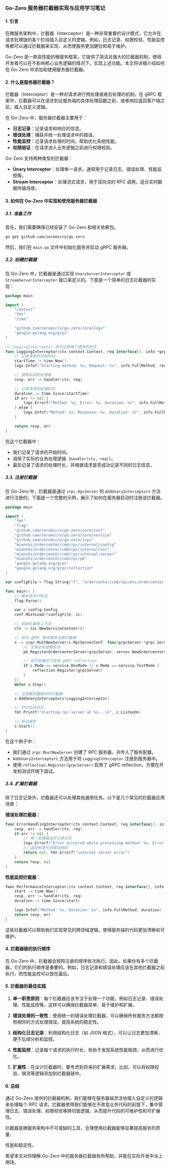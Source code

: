 ### **Go-Zero 服务器拦截器实现与应用学习笔记**

#### **1. 引言**

在微服务架构中，拦截器（Interceptor）是一种非常重要的设计模式，它允许在请求处理链的各个阶段插入自定义的逻辑。例如，日志记录、权限校验、性能监控等都可以通过拦截器来实现，从而使服务更加健壮和易于维护。

Go-Zero 是一款高性能的微服务框架，它提供了简洁且强大的拦截器机制，使得开发者可以在不影响核心业务逻辑的情况下，实现上述功能。本文将详细介绍如何在 Go-Zero 中添加和使用服务器拦截器。

#### **2. 什么是服务器拦截器？**

拦截器（Interceptor）是一种对请求进行预处理或者后处理的机制。在 gRPC 框架中，拦截器可以在请求到达服务端的具体处理函数之前，或者响应返回客户端之前，插入自定义逻辑。

在 Go-Zero 中，服务器拦截器主要用于：
- **日志记录**：记录请求和响应的信息。
- **错误处理**：捕获并统一处理请求中的错误。
- **性能监控**：记录请求处理的时间，帮助优化系统性能。
- **权限验证**：在请求进入业务逻辑之前进行权限校验。

Go-Zero 支持两种类型的拦截器：
- **Unary Interceptor**：处理单一请求，通常用于记录日志、错误处理、性能监控等。
- **Stream Interceptor**：处理流式请求，用于双向流的 RPC 调用，适合实时数据传输场景。

#### **3. 如何在 Go-Zero 中实现和使用服务器拦截器**

##### **3.1. 准备工作**

首先，我们需要确保已经安装了 Go-Zero 和相关依赖包。

```bash
go get github.com/zeromicro/go-zero
```

然后，我们在 `main.go` 文件中初始化服务并启动 gRPC 服务器。

##### **3.2. 创建拦截器**

在 Go-Zero 中，拦截器是通过实现 `UnaryServerInterceptor` 或 `StreamServerInterceptor` 接口来定义的。下面是一个简单的日志拦截器的实现：

```go
package main

import (
	"context"
	"fmt"
	"time"

	"github.com/zeromicro/go-zero/core/logx"
	"google.golang.org/grpc"
)

// LoggingInterceptor 用于记录每个请求的日志
func LoggingInterceptor(ctx context.Context, req interface{}, info *grpc.UnaryServerInfo, handler grpc.UnaryHandler) (interface{}, error) {
	// 记录请求的开始时间
	startTime := time.Now()
	logx.Infof("Starting method: %s, Request: %v", info.FullMethod, req)

	// 调用实际的处理器
	resp, err := handler(ctx, req)

	// 记录请求的处理时间
	duration := time.Since(startTime)
	if err != nil {
		logx.Errorf("Method: %s, Error: %v, Duration: %s", info.FullMethod, err, duration)
	} else {
		logx.Infof("Method: %s, Response: %v, Duration: %s", info.FullMethod, resp, duration)
	}

	return resp, err
}
```

在这个拦截器中：
- 我们记录了请求的开始时间。
- 调用了实际的业务处理逻辑（`handler(ctx, req)`）。
- 最后记录了请求的处理时长，并根据请求是否成功记录不同的日志信息。

##### **3.3. 注册拦截器**

在 Go-Zero 中，拦截器是通过 `zrpc.RpcServer` 的 `AddUnaryInterceptors` 方法进行注册的。下面是一个完整的示例，展示了如何在服务器启动时注册该拦截器。

```go
package main

import (
	"fmt"
	"flag"
	"github.com/zeromicro/go-zero/core/conf"
	"github.com/zeromicro/go-zero/core/service"
	"github.com/zeromicro/go-zero/zrpc"
	"mianshi/ordercenter/cmd/rpc/internal/config"
	"mianshi/ordercenter/cmd/rpc/internal/svc"
	"mianshi/ordercenter/cmd/rpc/internal/server"
	"mianshi/ordercenter/cmd/rpc/pb"
	"google.golang.org/grpc"
	"google.golang.org/grpc/reflection"
)

var configFile = flag.String("f", "ordercenter/cmd/rpc/etc/ordercenter.yaml", "the config file")

func main() {
	// 解析命令行标志
	flag.Parse()

	var c config.Config
	conf.MustLoad(*configFile, &c)

	// 初始化服务上下文
	ctx := svc.NewServiceContext(c)

	// 启动 gRPC 服务器并注册拦截器
	s := zrpc.MustNewServer(c.RpcServerConf, func(grpcServer *grpc.Server) {
		// 注册业务逻辑实现
		pb.RegisterOrdercenterServer(grpcServer, server.NewOrdercenterServer(ctx))

		// 在开发模式下启用 gRPC reflection
		if c.Mode == service.DevMode || c.Mode == service.TestMode {
			reflection.Register(grpcServer)
		}
	})
	defer s.Stop()

	// 注册服务器级别的拦截器
	s.AddUnaryInterceptors(LoggingInterceptor)

	// 打印启动日志
	fmt.Printf("Starting rpc server at %s...\n", c.ListenOn)

	// 启动服务
	s.Start()
}
```

在这个例子中：
- 我们通过 `zrpc.MustNewServer` 创建了 RPC 服务器，并传入了服务配置。
- `AddUnaryInterceptors` 方法用于将 `LoggingInterceptor` 注册到服务器中。
- 使用 `reflection.Register(grpcServer)` 启用了 gRPC reflection，方便在开发和测试环境下调试。

##### **3.4. 扩展拦截器**

除了日志记录外，拦截器还可以处理其他通用任务。以下是几个常见的拦截器应用场景：

**错误处理拦截器：**

```go
func ErrorHandlingInterceptor(ctx context.Context, req interface{}, info *grpc.UnaryServerInfo, handler grpc.UnaryHandler) (interface{}, error) {
	resp, err := handler(ctx, req)
	if err != nil {
		// 统一处理错误并记录日志
		logx.Errorf("Error occurred while processing method: %s, Error: %v", info.FullMethod, err)
		// 返回标准化的错误响应
		return nil, fmt.Errorf("internal server error")
	}
	return resp, nil
}
```

**性能监控拦截器：**

```go
func PerformanceInterceptor(ctx context.Context, req interface{}, info *grpc.UnaryServerInfo, handler grpc.UnaryHandler) (interface{}, error) {
	start := time.Now()
	resp, err := handler(ctx, req)
	duration := time.Since(start)

	logx.Infof("Method: %s, Duration: %s", info.FullMethod, duration)
	return resp, err
}
```

这些拦截器可以帮助我们实现常见的跨领域逻辑，使得服务端的代码更加清晰和可维护。

#### **4. 拦截器链的执行顺序**

在 Go-Zero 中，拦截器会按照注册的顺序依次执行。因此，如果你有多个拦截器，它们的执行顺序是重要的。例如，日志记录和错误处理应该在其他拦截器之前执行，而性能监控可以放在最后。

#### **5. 拦截器的最佳实践**

1. **单一职责原则**：每个拦截器应该专注于处理一个功能，例如日志记录、错误处理、性能监控等。这样可以确保拦截器简单、易于维护和扩展。

2. **错误处理的一致性**：使用统一的错误处理拦截器，可以确保所有服务方法都按照相同的方式处理错误，提高系统的稳定性。

3. **结构化日志记录**：利用结构化日志（如 JSON 格式），可以让日志更加清晰，便于后续分析和监控。

4. **性能监控**：记录每个请求的执行时长，有助于发现系统性能瓶颈，从而进行优化。

5. **扩展性**：在设计拦截器时，要考虑到将来的扩展需求。比如，可以将权限校验、限流等逻辑添加到拦截器链中。

#### **6. 总结**

通过 Go-Zero 提供的拦截器机制，我们能够在服务器端灵活地插入自定义的逻辑来处理每个 RPC 请求。拦截器使得我们能够在不改变业务代码的前提下，集中管理日志、错误处理、权限校验等跨切面逻辑，从而提升代码的可维护性和可扩展性。

拦截器是微服务架构中不可或缺的工具，合理使用拦截器能够显著提高服务的质量、

性能和稳定性。

希望本文对你理解 Go-Zero 中的服务器拦截器有所帮助，并能在实际开发中派上用场。

